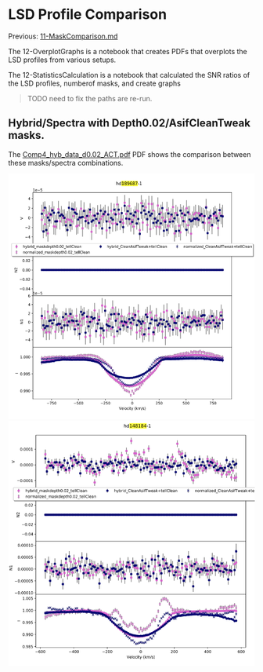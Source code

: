 # LSD Profile Comparison

Previous: [11-MaskComparison.md](https://github.com/veropetit/BeStarsMiMeS/blob/master/11-MaskComparison.md)

The 12-OverplotGraphs is a notebook that creates PDFs that overplots the LSD profiles from various setups. 

The 12-StatisticsCalculation is a notebook that calculated the SNR ratios of the LSD profiles, numberof masks, and create graphs
> TODO need to fix the paths are re-run. 

## Hybrid/Spectra with Depth0.02/AsifCleanTweak masks. 

The [Comp4_hyb_data_d0.02_ACT.pdf](https://drive.google.com/file/d/1KTF-41hHBo9zoztVZJaXB5sLnEtpo1sx/view?usp=share_link) PDF shows the comparison between these masks/spectra combinations. 



<img src="https://github.com/veropetit/BeStarsMiMeS/blob/master/DocumentationImages/Comp4_hyb_data_d0.02_ACT-HD189687.png" style="height: 500px"/>

<img src="https://github.com/veropetit/BeStarsMiMeS/blob/master/DocumentationImages/Comp4_hyb_data_d0.02_ACT-HD148184.png" style="height: 500px"/>
